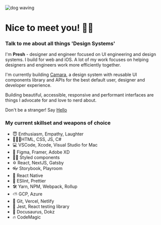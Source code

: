 ![dog waving](https://media.giphy.com/media/Wj7lNjMNDxSmc/giphy.gif)

# Nice to meet you! 👋🏾

### Talk to me about all things 'Design Systems'

I'm **Presh** - designer and engineer focused on UI engineering and design systems. I build for web and iOS. A lot of my work focuses on helping designers and engineers work more efficiently together.

I'm currently building [Camara](https://www.camara.space), a design system with reusable UI components library and APIs for the best default user, designer and developer experience.

Building beautiful, accessible, responsive and performant interfaces are things I advocate for and love to nerd about.

Don't be a stranger! Say [Hello](https://mobile.twitter.com/preshonyee)

### My current skillset and weapons of choice

- 😇 Enthusiasm, Empathy, Laughter
- 👨🏽‍💻HTML, CSS, JS, C#
- 💻 VSCode, Xcode, Visual Studio for Mac
- 🎨 Figma, Framer, Adobe XD
- 💅🏾 Styled components
- ✡️ React, NextJS, Gatsby
- 👓 Storybook, Playroom
- 📱 React Native
- 🦐 ESlint, Prettier
- 🛠 Yarn, NPM, Webpack, Rollup
- ⛅️ GCP, Azure
- 🚀 Git, Vercel, Netlify
- 🤖 Jest, React testing library
- 📖 Docusaurus, Dokz
- 🔥 CodeMagic
